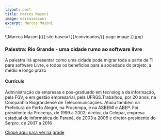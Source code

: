 ```yaml
---
layout: post
title: Marcos Mazoni
image: marcosmazoni
excerpt: Marcos Mazoni
---
```

![Marcos Mazoni]({{ site.baseurl }}/convidados/{{ page.image }}.jpg)


### Palestra: Rio Grande - uma cidade rumo ao software livre

A palestra irá apresentar como uma cidade pode migrar toda a parte de TI para software Livre, e todos os beneficios para a sociedade do projeto, a médio e longo prazo

#### Currículo
Administração de empresas e pós-graduado em tecnologia da informação, pela FGV, e em gestão empresarial, pela UFRGS.Trabalhou, por 20 anos, na Companhia Riograndense de Telecomunicações. Atuou também na Prefeitura de Porto Alegre, na Procempa, e na ASBEMI e ABEP. Foi presidente da Procergs, de 1999 a 2002; diretor, da Celepar, empresa estadual de informática do Paraná, de 2003 a 2006 e diretor-presidente do Serpro, de 2007 a 2016

[Clique aqui para ver na grade](http://sistema.ftsl.org.br/ftsl9/grade/detail.html?pid=257)

